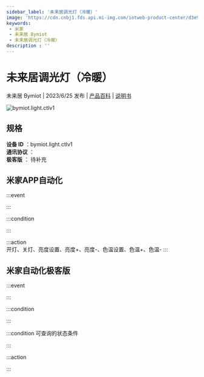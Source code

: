 ```yaml
---
sidebar_label: '未来居调光灯（冷暖）'
image: 'https://cdn.cnbj1.fds.api.mi-img.com/iotweb-product-center/d3e9fc601a939662c665987b4bdbd60b_1684892711008.png?GalaxyAccessKeyId=AKVGLQWBOVIRQ3XLEW&Expires=9223372036854775807&Signature=7WU6dycbWQMFZ5YQXmcpD/LZvSo='
keywords: 
 - 米家
 - 未来居 Bymiot
 - 未来居调光灯（冷暖）
description : ''
---
```

# 未来居调光灯（冷暖）

未来居 Bymiot | 2023/6/25 发布 | [产品百科](https://home.mi.com/webapp/content/baike/product/index.html?model=bymiot.light.ctlv1/) | [说明书](https://home.mi.com/views/introduction.html?model=bymiot.light.ctlv1&region=cn)

![bymiot.light.ctlv1](https://cdn.cnbj1.fds.api.mi-img.com/iotweb-product-center/d3e9fc601a939662c665987b4bdbd60b_1684892711008.png?GalaxyAccessKeyId=AKVGLQWBOVIRQ3XLEW&Expires=9223372036854775807&Signature=7WU6dycbWQMFZ5YQXmcpD/LZvSo=)

## 规格  
> 
**设备 ID** ：bymiot.light.ctlv1  
**通讯协议** ：  
**极客版**  ： 待补充 


## 米家APP自动化  

:::event  

:::

:::condition  

:::

:::action   
开灯、关灯、亮度设置、亮度+、亮度-、色温设置、色温+、色温-
:::

## 米家自动化极客版  

:::event  

:::

:::condition  

:::

:::condition 可查询的状态条件  

:::

:::action  

:::

        
